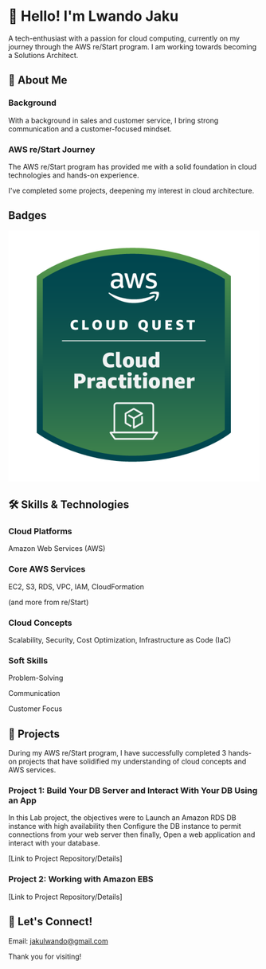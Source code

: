 # 👋 Hello! I'm Lwando Jaku 
A tech-enthusiast with a passion for cloud computing, currently on my journey through the AWS re/Start program. I am working towards becoming a Solutions Architect. 

## 🚀 About Me
### Background
With a background in sales and customer service, I bring strong communication and a customer-focused mindset.

### AWS re/Start Journey
The AWS re/Start program has provided me with a solid foundation in cloud technologies and hands-on experience.

I've completed some projects, deepening my interest in cloud architecture.

## Badges

![image alt](https://github.com/Nndoza/Nndoza/blob/d3e69cdb45e7a58de646f6a0e52de359fa8e2e35/image.png)

## 🛠️ Skills & Technologies

### Cloud Platforms
Amazon Web Services (AWS)

### Core AWS Services
EC2,
S3,
RDS,
VPC,
IAM,
CloudFormation

(and more from re/Start)

### Cloud Concepts
Scalability,
Security,
Cost Optimization,
Infrastructure as Code (IaC)

### Soft Skills
Problem-Solving

Communication

Customer Focus

## 📂 Projects
During my AWS re/Start program, I have successfully completed 3 hands-on projects that have solidified my understanding of cloud concepts and AWS services.

### Project 1: Build Your DB Server and Interact With Your DB Using an App
In this Lab project, the objectives were to Launch an Amazon RDS DB instance with high availability then Configure the DB instance to permit connections from your web server then finally, Open a web application and interact with your database.

[Link to Project Repository/Details]

### Project 2: Working with Amazon EBS
[Link to Project Repository/Details]


## 🤝 Let's Connect!

Email: jakulwando@gmail.com

Thank you for visiting!

